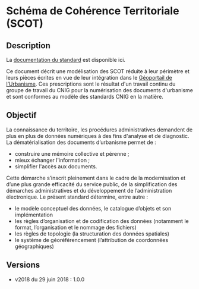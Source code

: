 <MenuSchema />

# Schéma de Cohérence Territoriale (SCOT)

## Description
La [documentation du standard](https://cnig.gouv.fr/IMG/pdf/190315_standard_cnig_scot.pdf) est disponible ici.

Ce document décrit une modélisation des SCOT réduite à leur périmètre et leurs pièces écrites en vue de leur intégration dans le [Géoportail de l’Urbanisme](https://www.geoportail-urbanisme.gouv.fr/). Ces prescriptions sont le résultat d'un travail continu du groupe de travail du CNIG pour la numérisation des documents d'urbanisme et sont conformes au modèle des standards CNIG en la matière.

## Objectif
La connaissance du territoire, les procédures administratives demandent de plus en plus de données numériques à des fins d'analyse et de diagnostic.
La dématérialisation des documents d’urbanisme permet de :
* construire une mémoire collective et pérenne ;
* mieux échanger l'information ;
* simplifier l'accès aux documents.

Cette démarche s’inscrit pleinement dans le cadre de la modernisation et d’une plus grande efficacité du service public, de la simplification des démarches administratives et du développement de l’administration électronique.
Le présent standard détermine, entre autre :
* le modèle conceptuel des données, le catalogue d’objets et son implémentation
* les règles d’organisation et de codification des données (notamment le format, l’organisation et le nommage des fichiers)
* les règles de topologie (la structuration des données spatiales)
* le système de géoréférencement (l’attribution de coordonnées géographiques)

## Versions
- v2018 du 29 juin 2018 : 1.0.0
